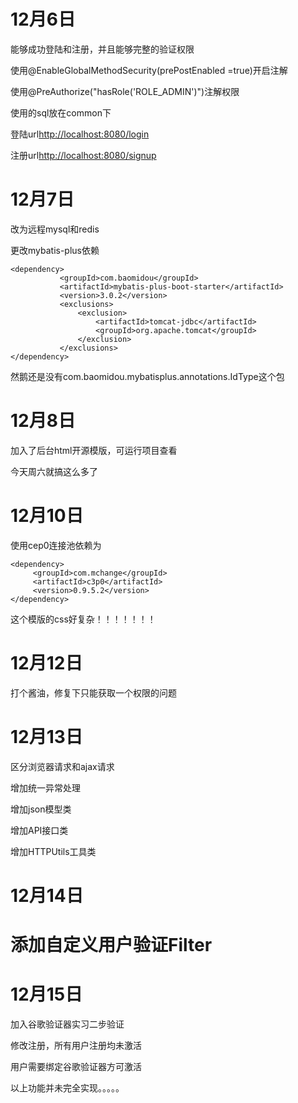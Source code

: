 <h1>12月6日</h1>
<p>能够成功登陆和注册，并且能够完整的验证权限</p>
<p>使用@EnableGlobalMethodSecurity(prePostEnabled =true)开启注解</p>
<p>使用@PreAuthorize("hasRole('ROLE_ADMIN')")注解权限</p>
<p>使用的sql放在common下</p>
<p>登陆url<a href="http://localhost:8080/login">http://localhost:8080/login</a></p>
<p>注册url<a href="http://localhost:8080/signup">http://localhost:8080/signup</a></p> 
<h1>12月7日</h1>
<p>改为远程mysql和redis</p>
<p>更改mybatis-plus依赖</p>

 ```
<dependency>
            <groupId>com.baomidou</groupId>
            <artifactId>mybatis-plus-boot-starter</artifactId>
            <version>3.0.2</version>
            <exclusions>
                <exclusion>
                    <artifactId>tomcat-jdbc</artifactId>
                    <groupId>org.apache.tomcat</groupId>
                </exclusion>
            </exclusions>
 </dependency>
 ```
 <p>然鹅还是没有com.baomidou.mybatisplus.annotations.IdType这个包</p>
 
 <h1>12月8日</h1>
 <p>加入了后台html开源模版，可运行项目查看</p>
 <p>今天周六就搞这么多了</p>
<h1>12月10日</h1>
<p>使用cep0连接池依赖为</p>

```
<dependency>
     <groupId>com.mchange</groupId>
     <artifactId>c3p0</artifactId>
     <version>0.9.5.2</version>
</dependency>
```
<p>这个模版的css好复杂！！！！！！！</p>
<h1>12月12日</h1>
<p>打个酱油，修复下只能获取一个权限的问题</p>
<h1>12月13日</h1>
<p>区分浏览器请求和ajax请求</p>
<p>增加统一异常处理</p>
<p>增加json模型类</p>
<p>增加API接口类</p>
<p>增加HTTPUtils工具类</p>
<h1>12月14日<h1>
<p>添加自定义用户验证Filter</p>
<h1>12月15日</h1>
<p>加入谷歌验证器实习二步验证</p>
<p>修改注册，所有用户注册均未激活</p>
<p>用户需要绑定谷歌验证器方可激活</p>
<p>以上功能并未完全实现。。。。。</p>

